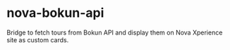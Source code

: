 # nova-bokun-api
Bridge to fetch tours from Bokun API and display them on Nova Xperience site as custom cards.
